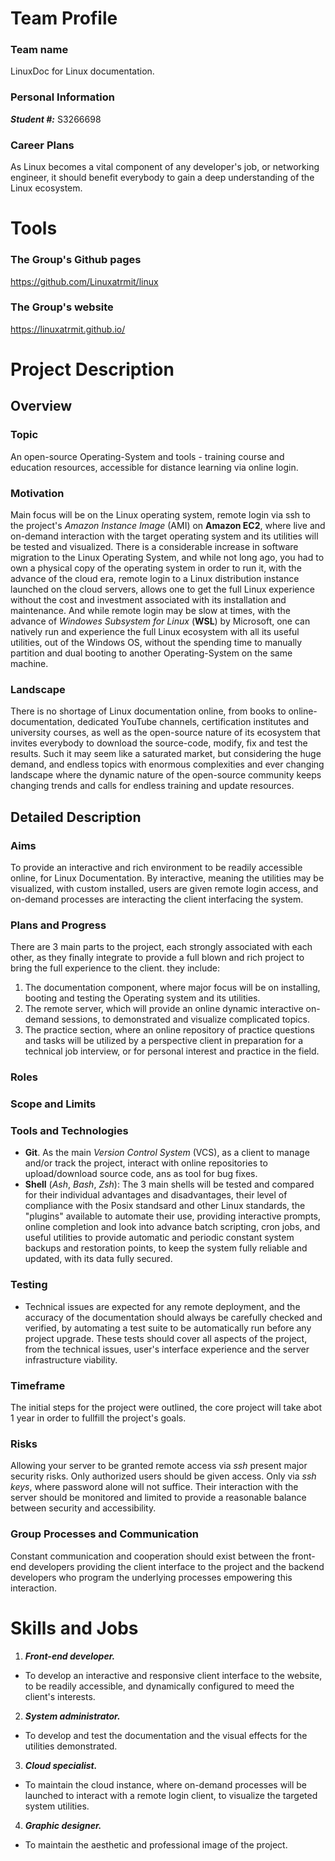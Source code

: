 
# Team Profile
### Team name
LinuxDoc for Linux documentation.
### Personal Information
 ***Student #:*** S3266698
### Career Plans
As Linux becomes a vital component of any developer's job, or networking engineer, it should benefit everybody to gain a deep understanding of the Linux ecosystem.
# Tools
### The Group's Github pages
https://github.com/Linuxatrmit/linux
### The Group's website
https://linuxatrmit.github.io/
# Project Description
## Overview
### Topic
An open-source Operating-System and tools - training course and education resources, accessible for distance learning via online login.
### Motivation
Main focus will be on the Linux operating system, remote login via ssh to the project's *Amazon Instance Image* (AMI) on **Amazon EC2**, where live and on-demand interaction with the target operating system and its utilities will be tested and visualized.
There is a considerable increase in software migration to the Linux Operating System, and while not long ago, you had to own a physical copy of the operating system in order to run it, with the advance of the cloud era, remote login to a Linux distribution instance launched on the cloud servers, allows one to get the full Linux experience without the cost and investment associated with its installation and maintenance.
And while remote login may be slow at times, with the advance of *Windowes Subsystem for Linux* (**WSL**) by Microsoft, one can natively run and experience the full Linux ecosystem with all its useful utilities, out of the Windows OS, without the spending time to manually partition and dual booting to another Operating-System on the same machine.
### Landscape
There is no shortage of Linux documentation online, from books to online-documentation, dedicated YouTube channels, certification institutes and university courses, as well as the open-source nature of its ecosystem that invites everybody to download the source-code, modify, fix and test the results.
Such it may seem like a saturated market, but considering the huge demand, and endless topics with enormous complexities and ever changing landscape where the dynamic nature of the open-source community keeps changing trends and calls for endless training and update resources.
## Detailed Description
### Aims
To provide an interactive and rich environment to be readily accessible online, for Linux Documentation.
By interactive, meaning the utilities may be visualized, with custom installed, users are given remote login access, and on-demand processes are interacting the client interfacing the system.
### Plans and Progress
There are 3 main parts to the project, each strongly associated with each other, as they finally integrate to provide a full blown and rich project to bring the full experience to the client.
they include:
1. The documentation component, where major focus will be on installing, booting and testing the Operating system and its utilities.
2. The remote server, which will provide an online dynamic interactive on-demand sessions, to demonstrated and visualize complicated topics.
3. The practice section, where an online repository of practice questions and tasks will be utilized by a perspective client in preparation for a technical job interview, or for personal interest and practice in the field.
### Roles
### Scope and Limits
### Tools and Technologies
   * **Git**. As the main *Version Control System* (VCS), as a client to manage and/or track the project, interact with online repositories to upload/download source code, ans as tool for bug fixes.
  * **Shell** (*Ash*, *Bash*, *Zsh*): The 3 main shells will be tested and compared for their individual advantages and disadvantages, their level of compliance with the Posix standsard and other Linux standards, the "plugins" available to automate their use, providing interactive prompts, online completion and look into advance batch scripting, cron jobs, and useful utilities to provide automatic and periodic constant system backups and restoration points, to keep the system fully reliable and updated, with its data fully secured.
### Testing
  * Technical issues are expected for any remote deployment, and the accuracy of the documentation should always be carefully checked and verified, by automating a test suite to be automatically run before any project upgrade. These tests should cover all aspects of the project, from the technical issues, user's interface experience and the server infrastructure viability.
### Timeframe
   The initial steps for the project were outlined, the core project will take abot 1 year in order to fullfill the project's goals.
### Risks
   Allowing your server to be granted remote access via *ssh* present major security risks.
   Only authorized users should be given access. Only via *ssh keys*, where password alone will not suffice. Their interaction with the server should be monitored and limited to provide a reasonable balance between security and accessibility.

### Group Processes and Communication
   Constant communication and cooperation should exist between the front-end developers providing the client interface to the project and the backend developers who program the underlying processes empowering this interaction.
# Skills and Jobs
1. ***Front-end developer.***
 * To develop an interactive and responsive client interface to the website, to be readily accessible, and dynamically configured to meed the client's interests.
2. ***System administrator.***
 * To develop and test the documentation and the visual effects for the utilities demonstrated.
3. ***Cloud specialist.***
 * To maintain the cloud instance, where on-demand processes will be launched to interact with a remote login client, to visualize the targeted system utilities.
4. ***Graphic designer.***
 * To maintain the aesthetic and professional image of the project.
